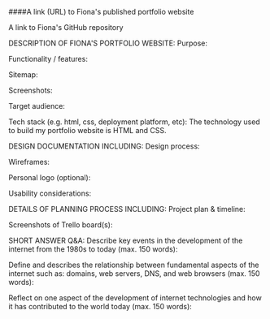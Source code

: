 ####A link (URL) to Fiona's published portfolio website

A link to Fiona's  GitHub repository
<!-- (Ensure the repository (repo) is accessible by your Educators) -->

DESCRIPTION OF FIONA'S PORTFOLIO WEBSITE:
Purpose:


Functionality / features:


Sitemap:


Screenshots:


Target audience:


Tech stack (e.g. html, css, deployment platform, etc):
The technology used to build my portfolio website is HTML and CSS.

DESIGN DOCUMENTATION INCLUDING:
Design process:


Wireframes:


Personal logo (optional):


Usability considerations:

DETAILS OF PLANNING PROCESS INCLUDING:
Project plan & timeline:


Screenshots of Trello board(s):


SHORT ANSWER Q&A:
Describe key events in the development of the internet from the 1980s to today (max. 150 words):


Define and describes the relationship between fundamental aspects of the internet such as: domains, web servers, DNS, and web browsers (max. 150 words):


Reflect on one aspect of the development of internet technologies and how it has contributed to the world today (max. 150 words):